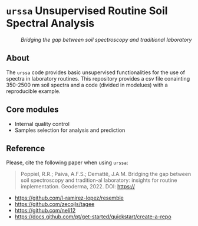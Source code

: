 # `urssa` Unsupervised Routine Soil Spectral Analysis

<em><p align="right"> Bridging the gap between soil spectroscopy and traditional laboratory </p></em>

## About
The `urssa` code provides basic unsupervised functionalities for the use of spectra in laboratory routines. 
This repository provides a csv file conainting 350-2500 nm soil spectra and a code (divided in modelues) with a reproducible example.


## Core modules
- Internal quality control
- Samples selection for analysis and prediction


## Reference
Please, cite the following paper when using `urssa`:

> Poppiel, R.R.; Paiva, A.F.S.; Demattê, J.A.M. Bridging the gap between soil spectroscopy and tradition-al laboratory: insights for routine implementation. Geoderma, 2022. DOI: [https://](https://)



- https://github.com/l-ramirez-lopez/resemble
- https://github.com/zecojls/tagee
- https://github.com/neli12
- https://docs.github.com/pt/get-started/quickstart/create-a-repo
